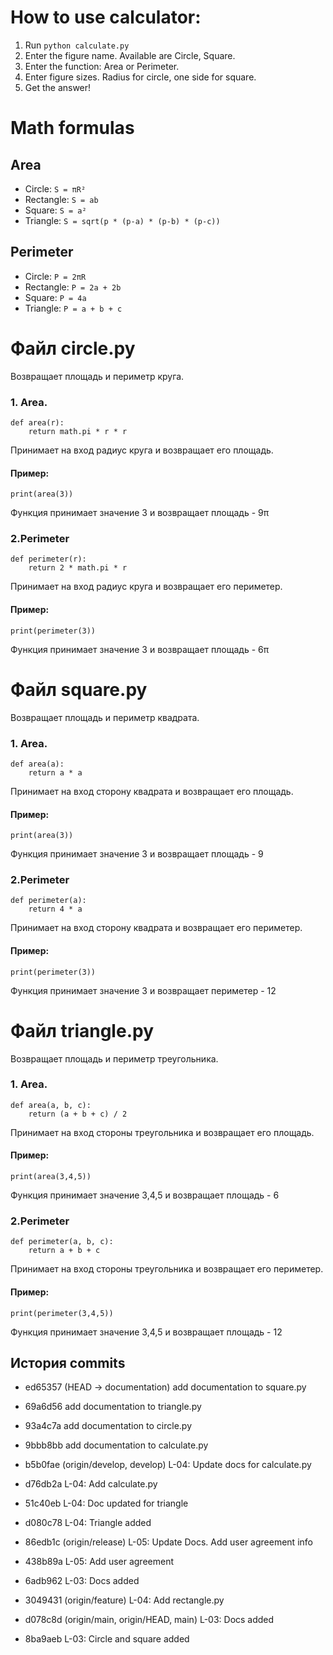 
# How to use calculator:
1. Run `python calculate.py`
2. Enter the figure name. Available are Circle, Square.
3. Enter the function: Area or Perimeter.
4. Enter figure sizes. Radius for circle, one side for square.
5. Get the answer!

# Math formulas
## Area
- Circle: `S = πR²`
- Rectangle: `S = ab`
- Square: `S = a²`
- Triangle: `S = sqrt(p * (p-a) * (p-b) * (p-c))` 
## Perimeter
- Circle: `P = 2πR`
- Rectangle: `P = 2a + 2b`
- Square: `P = 4a`
- Triangle: `P = a + b + c`

# Файл circle.py 
Возвращает площадь и периметр круга.

### 1. Area.
```
def area(r):
    return math.pi * r * r
```
Принимает на вход радиус круга и возвращает его площадь.
#### Пример:
````
print(area(3))
````
Функция принимает значение 3 и возвращает площадь - 9π

### 2.Perimeter
```
def perimeter(r):
    return 2 * math.pi * r
```
Принимает на вход радиуc круга и возвращает его периметер.
#### Пример:
````
print(perimeter(3))
````
Функция принимает значение 3 и возвращает площадь - 6π

# Файл square.py
Возвращает площадь и периметр квадрата.

### 1. Area.
```
def area(a):
    return a * a
```
Принимает на вход сторону квадрата и возвращает его площадь.
#### Пример:
````
print(area(3))
````
Функция принимает значение 3 и возвращает площадь - 9

### 2.Perimeter
```
def perimeter(a):
    return 4 * a
```
Принимает на вход сторону квадрата и возвращает его периметер.
#### Пример:
````
print(perimeter(3))
````
Функция принимает значение 3 и возвращает периметер - 12

# Файл triangle.py
Возвращает площадь и периметр треугольника.

### 1. Area.
```
def area(a, b, c):
    return (a + b + c) / 2
```
Принимает на вход стороны треугольника и возвращает его площадь.
#### Пример:
````
print(area(3,4,5))
````
Функция принимает значение 3,4,5 и возвращает площадь - 6

### 2.Perimeter
```
def perimeter(a, b, c):
    return a + b + c
```
Принимает на вход стороны треугольника и возвращает его периметер.
#### Пример:
````
print(perimeter(3,4,5))
````
Функция принимает значение 3,4,5 и возвращает площадь - 12

## История commits
* ed65357 (HEAD -> documentation) add documentation to square.py
* 69a6d56 add documentation to triangle.py
* 93a4c7a add documentation to circle.py
* 9bbb8bb add documentation to calculate.py
* b5b0fae (origin/develop, develop) L-04: Update docs for calculate.py
* d76db2a L-04: Add calculate.py
* 51c40eb L-04: Doc updated for triangle
* d080c78 L-04: Triangle added
* 86edb1c (origin/release) L-05: Update Docs. Add user agreement info
* 438b89a L-05: Add user agreement
* 6adb962 L-03: Docs added
* 3049431 (origin/feature) L-04: Add rectangle.py

* d078c8d (origin/main, origin/HEAD, main) L-03: Docs added
* 8ba9aeb L-03: Circle and square added




